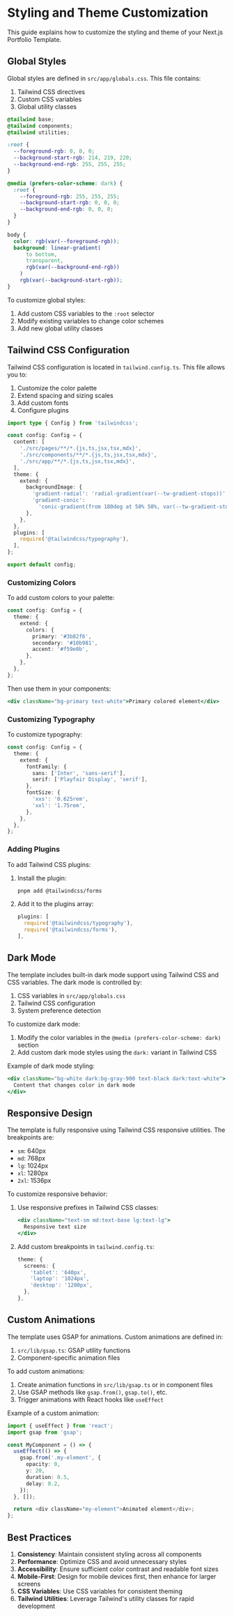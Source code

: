 # Styling and Theme Customization

This guide explains how to customize the styling and theme of your Next.js Portfolio Template.

## Global Styles

Global styles are defined in `src/app/globals.css`. This file contains:

1. Tailwind CSS directives
2. Custom CSS variables
3. Global utility classes

```css
@tailwind base;
@tailwind components;
@tailwind utilities;

:root {
  --foreground-rgb: 0, 0, 0;
  --background-start-rgb: 214, 219, 220;
  --background-end-rgb: 255, 255, 255;
}

@media (prefers-color-scheme: dark) {
  :root {
    --foreground-rgb: 255, 255, 255;
    --background-start-rgb: 0, 0, 0;
    --background-end-rgb: 0, 0, 0;
  }
}

body {
  color: rgb(var(--foreground-rgb));
  background: linear-gradient(
      to bottom,
      transparent,
      rgb(var(--background-end-rgb))
    )
    rgb(var(--background-start-rgb));
}
```

To customize global styles:

1. Add custom CSS variables to the `:root` selector
2. Modify existing variables to change color schemes
3. Add new global utility classes

## Tailwind CSS Configuration

Tailwind CSS configuration is located in `tailwind.config.ts`. This file allows you to:

1. Customize the color palette
2. Extend spacing and sizing scales
3. Add custom fonts
4. Configure plugins

```typescript
import type { Config } from 'tailwindcss';

const config: Config = {
  content: [
    './src/pages/**/*.{js,ts,jsx,tsx,mdx}',
    './src/components/**/*.{js,ts,jsx,tsx,mdx}',
    './src/app/**/*.{js,ts,jsx,tsx,mdx}',
  ],
  theme: {
    extend: {
      backgroundImage: {
        'gradient-radial': 'radial-gradient(var(--tw-gradient-stops))',
        'gradient-conic':
          'conic-gradient(from 180deg at 50% 50%, var(--tw-gradient-stops))',
      },
    },
  },
  plugins: [
    require('@tailwindcss/typography'),
  ],
};

export default config;
```

### Customizing Colors

To add custom colors to your palette:

```typescript
const config: Config = {
  theme: {
    extend: {
      colors: {
        primary: '#3b82f6',
        secondary: '#10b981',
        accent: '#f59e0b',
      },
    },
  },
};
```

Then use them in your components:

```jsx
<div className="bg-primary text-white">Primary colored element</div>
```

### Customizing Typography

To customize typography:

```typescript
const config: Config = {
  theme: {
    extend: {
      fontFamily: {
        sans: ['Inter', 'sans-serif'],
        serif: ['Playfair Display', 'serif'],
      },
      fontSize: {
        'xxs': '0.625rem',
        'xxl': '1.75rem',
      },
    },
  },
};
```

### Adding Plugins

To add Tailwind CSS plugins:

1. Install the plugin:
   ```bash
   pnpm add @tailwindcss/forms
   ```

2. Add it to the plugins array:
   ```typescript
   plugins: [
     require('@tailwindcss/typography'),
     require('@tailwindcss/forms'),
   ],
   ```

## Dark Mode

The template includes built-in dark mode support using Tailwind CSS and CSS variables. The dark mode is controlled by:

1. CSS variables in `src/app/globals.css`
2. Tailwind CSS configuration
3. System preference detection

To customize dark mode:

1. Modify the color variables in the `@media (prefers-color-scheme: dark)` section
2. Add custom dark mode styles using the `dark:` variant in Tailwind CSS

Example of dark mode styling:

```jsx
<div className="bg-white dark:bg-gray-900 text-black dark:text-white">
  Content that changes color in dark mode
</div>
```

## Responsive Design

The template is fully responsive using Tailwind CSS responsive utilities. The breakpoints are:

- `sm`: 640px
- `md`: 768px
- `lg`: 1024px
- `xl`: 1280px
- `2xl`: 1536px

To customize responsive behavior:

1. Use responsive prefixes in Tailwind CSS classes:
   ```jsx
   <div className="text-sm md:text-base lg:text-lg">
     Responsive text size
   </div>
   ```

2. Add custom breakpoints in `tailwind.config.ts`:
   ```typescript
   theme: {
     screens: {
       'tablet': '640px',
       'laptop': '1024px',
       'desktop': '1280px',
     },
   },
   ```

## Custom Animations

The template uses GSAP for animations. Custom animations are defined in:

1. `src/lib/gsap.ts`: GSAP utility functions
2. Component-specific animation files

To add custom animations:

1. Create animation functions in `src/lib/gsap.ts` or in component files
2. Use GSAP methods like `gsap.from()`, `gsap.to()`, etc.
3. Trigger animations with React hooks like `useEffect`

Example of a custom animation:

```typescript
import { useEffect } from 'react';
import gsap from 'gsap';

const MyComponent = () => {
  useEffect(() => {
    gsap.from('.my-element', {
      opacity: 0,
      y: 20,
      duration: 0.5,
      delay: 0.2,
    });
  }, []);

  return <div className="my-element">Animated element</div>;
};
```

## Best Practices

1. **Consistency**: Maintain consistent styling across all components
2. **Performance**: Optimize CSS and avoid unnecessary styles
3. **Accessibility**: Ensure sufficient color contrast and readable font sizes
4. **Mobile-First**: Design for mobile devices first, then enhance for larger screens
5. **CSS Variables**: Use CSS variables for consistent theming
6. **Tailwind Utilities**: Leverage Tailwind's utility classes for rapid development